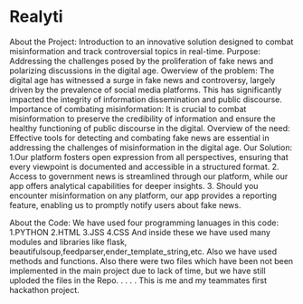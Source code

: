 # Realyti
About the Project:
Introduction to an innovative solution designed to combat misinformation and track controversial topics in real-time.
Purpose:
Addressing the challenges posed by the proliferation of fake news and polarizing discussions in the digital age.
Owerview of the problem:
The digital age has witnessed a surge in fake news and controversy, largely driven by the prevalence of social media platforms. This has significantly impacted the integrity of information dissemination and public discourse.
Importance of combating misinformation:
It is crucial to combat misinformation to preserve the credibility of information and ensure the healthy functioning of public discourse in the digital.
Overview of the need:
Effective tools for detecting and combating fake news are essential in addressing the challenges of misinformation in the digital age.
Our Solution:
1.Our platform fosters open expression from all perspectives, ensuring that every viewpoint is documented and accessible in a structured format.
2. Access to government news is streamlined through our platform, while our app offers analytical capabilities for deeper insights.
3. Should you encounter misinformation on any platform, our app provides a reporting feature, enabling us to promptly notify users about fake news.

About the Code:
We have used four programming lanuages in this code:
1.PYTHON
2.HTML
3.JSS
4.CSS
And inside these we have used many modules and libraries like flask, beautifulsoup,feedparser,ender_template_string,etc.
Also we have used methods and functions.
Also there were two files which have been not been implemented in the main project due to lack of time, but we have still uploded the files in the Repo.
.
.
.
.
This is me and my teammates first hackathon project.
